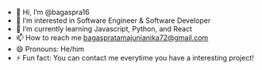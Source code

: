 - 👋 Hi, I’m @bagaspra16
- 👀 I’m interested in Software Engineer & Software Developer
- 🌱 I’m currently learning Javascript, Python, and React   
- 📫 How to reach me bagaspratamajunianika72@gmail.com   
- 😄 Pronouns: He/him
- ⚡ Fun fact: You can contact me everytime you have a interesting project!

<!---
bagaspra16/bagaspra16 is a ✨ special ✨ repository because its `README.md` (this file) appears on your GitHub profile.
You can click the Preview link to take a look at your changes.
--->

